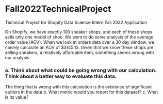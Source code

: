 # Fall2022TechnicalProject
Technical Project for Shopify Data Science Intern Fall 2022 Application

On Shopify, we have exactly 100 sneaker shops, and each of these shops sells only one model of shoe. We want to do some analysis of the average order value (AOV). When we look at orders data over a 30 day window, we naively calculate an AOV of $3145.13. Given that we know these shops are selling sneakers, a relatively affordable item, something seems wrong with our analysis. 

### a. Think about what could be going wrong with our calculation. Think about a better way to evaluate this data. 

The thing that is wrong with this calculation is the existence of significant outliers in the data 
b. What metric would you report for this dataset?
c. What is its value?
